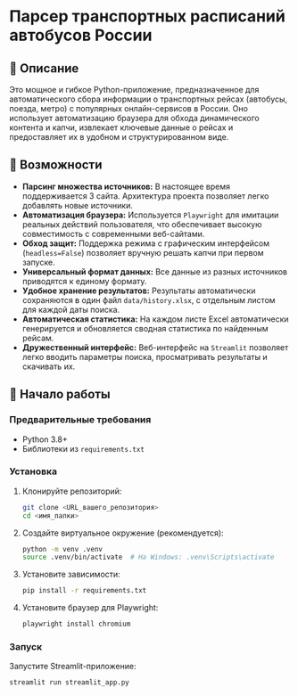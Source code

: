 # Парсер транспортных расписаний автобусов России

## 📌 Описание

Это мощное и гибкое Python-приложение, предназначенное для автоматического сбора информации о транспортных рейсах (автобусы, поезда, метро) с популярных онлайн-сервисов в России. Оно использует автоматизацию браузера для обхода динамического контента и капчи, извлекает ключевые данные о рейсах и предоставляет их в удобном и структурированном виде.

## 🎯 Возможности

*   **Парсинг множества источников:** В настоящее время поддерживается 3 сайта. Архитектура проекта позволяет легко добавлять новые источники.
*   **Автоматизация браузера:** Используется `Playwright` для имитации реальных действий пользователя, что обеспечивает высокую совместимость с современными веб-сайтами.
*   **Обход защит:** Поддержка режима с графическим интерфейсом (`headless=False`) позволяет вручную решать капчи при первом запуске.
*   **Универсальный формат данных:** Все данные из разных источников приводятся к единому формату.
*   **Удобное хранение результатов:** Результаты автоматически сохраняются в один файл `data/history.xlsx`, с отдельным листом для каждой даты поиска.
*   **Автоматическая статистика:** На каждом листе Excel автоматически генерируется и обновляется сводная статистика по найденным рейсам.
*   **Дружественный интерфейс:** Веб-интерфейс на `Streamlit` позволяет легко вводить параметры поиска, просматривать результаты и скачивать их.

## 🚀 Начало работы

### Предварительные требования

*   Python 3.8+
*   Библиотеки из `requirements.txt`

### Установка

1.  Клонируйте репозиторий:
    ```bash
    git clone <URL_вашего_репозитория>
    cd <имя_папки>
    ```
2.  Создайте виртуальное окружение (рекомендуется):
    ```bash
    python -m venv .venv
    source .venv/bin/activate  # На Windows: .venv\Scripts\activate
    ```
3.  Установите зависимости:
    ```bash
    pip install -r requirements.txt
    ```
4.  Установите браузер для Playwright:
    ```bash
    playwright install chromium
    ```

### Запуск

Запустите Streamlit-приложение:
```bash
streamlit run streamlit_app.py